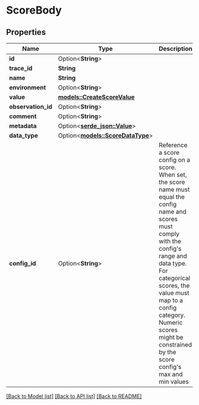# ScoreBody

## Properties

Name | Type | Description | Notes
------------ | ------------- | ------------- | -------------
**id** | Option<**String**> |  | [optional]
**trace_id** | **String** |  | 
**name** | **String** |  | 
**environment** | Option<**String**> |  | [optional]
**value** | [**models::CreateScoreValue**](CreateScoreValue.md) |  | 
**observation_id** | Option<**String**> |  | [optional]
**comment** | Option<**String**> |  | [optional]
**metadata** | Option<[**serde_json::Value**](.md)> |  | [optional]
**data_type** | Option<[**models::ScoreDataType**](ScoreDataType.md)> |  | [optional]
**config_id** | Option<**String**> | Reference a score config on a score. When set, the score name must equal the config name and scores must comply with the config's range and data type. For categorical scores, the value must map to a config category. Numeric scores might be constrained by the score config's max and min values | [optional]

[[Back to Model list]](../README.md#documentation-for-models) [[Back to API list]](../README.md#documentation-for-api-endpoints) [[Back to README]](../README.md)


